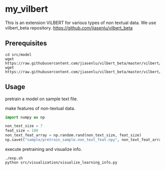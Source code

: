 # my_vilbert

This is an extension ViLBERT for various types of non textual data.
We use vilbert_beta repository.
<https://github.com/jiasenlu/vilbert_beta>

## Prerequisites

```console
cd src/model
wget https://raw.githubusercontent.com/jiasenlu/vilbert_beta/master/vilbert/vilbert.py
wget https://raw.githubusercontent.com/jiasenlu/vilbert_beta/master/vilbert/utils.py
```

## Usage

pretrain a model on sample text file.

make features of non-textual data.

```python
import numpy as np

non_text_size = 7
feat_size = 100
non_text_feat_array = np.random.rand(non_text_size, feat_size)
np.savet("sample/pretrain_sample.non_text_feat.npy", non_text_feat_array)
```

execute pretraining and visualize info.

```console
./exp.sh
python src/visualization/visualize_learning_info.py
```
